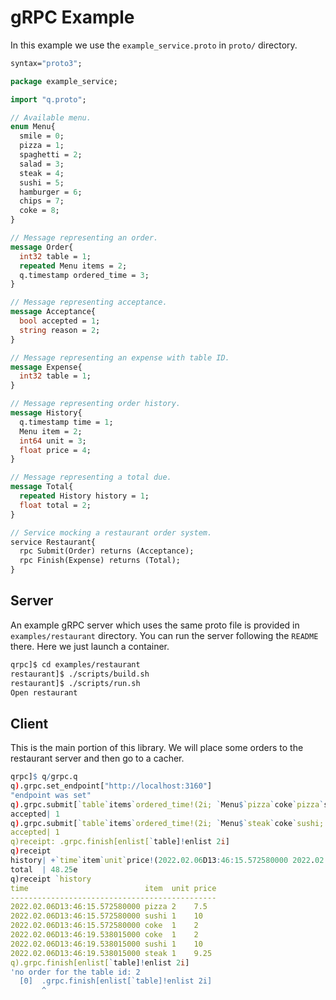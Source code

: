 # gRPC Example

In this example we use the `example_service.proto` in `proto/` directory.
```protobuf
syntax="proto3";

package example_service;

import "q.proto";

// Available menu.
enum Menu{
  smile = 0;
  pizza = 1; 
  spaghetti = 2;
  salad = 3;
  steak = 4;
  sushi = 5;
  hamburger = 6;
  chips = 7;
  coke = 8;
}

// Message representing an order.
message Order{
  int32 table = 1;
  repeated Menu items = 2;
  q.timestamp ordered_time = 3;
}

// Message representing acceptance.
message Acceptance{
  bool accepted = 1;
  string reason = 2;
}

// Message representing an expense with table ID.
message Expense{
  int32 table = 1;
}

// Message representing order history.
message History{
  q.timestamp time = 1;
  Menu item = 2;
  int64 unit = 3;
  float price = 4;
}

// Message representing a total due.
message Total{
  repeated History history = 1;
  float total = 2;
}

// Service mocking a restaurant order system.
service Restaurant{
  rpc Submit(Order) returns (Acceptance);
  rpc Finish(Expense) returns (Total);
}
```

## Server

An example gRPC server which uses the same proto file is provided in `examples/restaurant` directory. You can run the server following the `README` there. Here we just launch a container.
```sh
qrpc]$ cd examples/restaurant
restaurant]$ ./scripts/build.sh
restaurant]$ ./scripts/run.sh
Open restaurant
```

## Client

This is the main portion of this library. We will place some orders to the restaurant server and then go to a cacher.
```q
qrpc]$ q/grpc.q
q).grpc.set_endpoint["http://localhost:3160"]
"endpoint was set"
q).grpc.submit[`table`items`ordered_time!(2i; `Menu$`pizza`coke`pizza`sushi; .z.p)]
accepted| 1
q).grpc.submit[`table`items`ordered_time!(2i; `Menu$`steak`coke`sushi; .z.p)]
accepted| 1
q)receipt: .grpc.finish[enlist[`table]!enlist 2i]
q)receipt
history| +`time`item`unit`price!(2022.02.06D13:46:15.572580000 2022.02.06D13:..
total  | 48.25e
q)receipt `history
time                          item  unit price
----------------------------------------------
2022.02.06D13:46:15.572580000 pizza 2    7.5  
2022.02.06D13:46:15.572580000 sushi 1    10   
2022.02.06D13:46:15.572580000 coke  1    2    
2022.02.06D13:46:19.538015000 coke  1    2    
2022.02.06D13:46:19.538015000 sushi 1    10   
2022.02.06D13:46:19.538015000 steak 1    9.25 
q).grpc.finish[enlist[`table]!enlist 2i]
'no order for the table id: 2
  [0]  .grpc.finish[enlist[`table]!enlist 2i]
       ^
```
